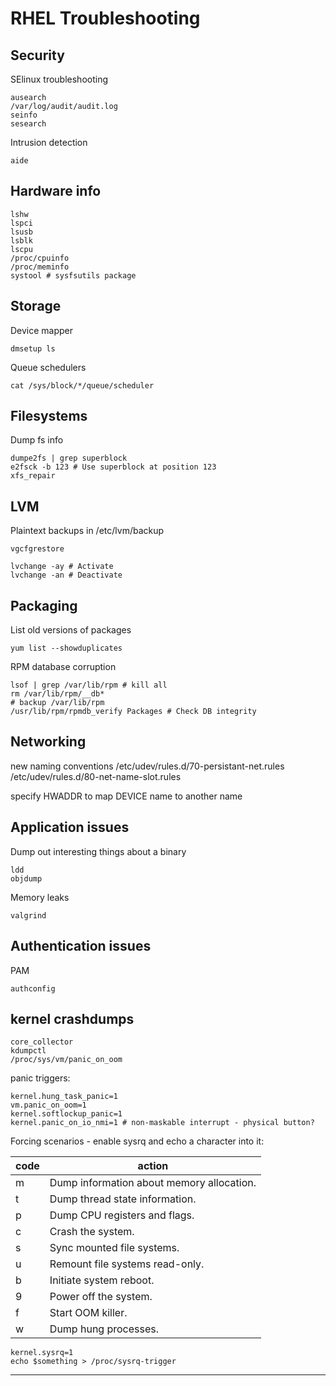 RHEL Troubleshooting
======================================

Security
---------------

SElinux troubleshooting
```
ausearch
/var/log/audit/audit.log
seinfo
sesearch
```

Intrusion detection
```
aide
```

Hardware info
---------------

```
lshw
lspci
lsusb
lsblk
lscpu
/proc/cpuinfo
/proc/meminfo
systool # sysfsutils package
```

Storage
---------------

Device mapper
```
dmsetup ls
```

Queue schedulers
```
cat /sys/block/*/queue/scheduler
```

Filesystems
---------------

Dump fs info
```
dumpe2fs | grep superblock
e2fsck -b 123 # Use superblock at position 123
xfs_repair
```

LVM
---------------

Plaintext backups in /etc/lvm/backup
```
vgcfgrestore
```

```
lvchange -ay # Activate
lvchange -an # Deactivate
```

Packaging
---------------

List old versions of packages
```
yum list --showduplicates
```

RPM database corruption
```
lsof | grep /var/lib/rpm # kill all
rm /var/lib/rpm/__db*
# backup /var/lib/rpm
/usr/lib/rpm/rpmdb_verify Packages # Check DB integrity
```

Networking
---------------

new naming conventions
/etc/udev/rules.d/70-persistant-net.rules
/etc/udev/rules.d/80-net-name-slot.rules

specify HWADDR to map DEVICE name to another name

Application issues
---------------

Dump out interesting things about a binary
```
ldd
objdump
```

Memory leaks
```
valgrind
```

Authentication issues
---------------

PAM

```
authconfig
```

kernel crashdumps
---------------

```
core_collector
kdumpctl
/proc/sys/vm/panic_on_oom
```
panic triggers:
```
kernel.hung_task_panic=1
vm.panic_on_oom=1
kernel.softlockup_panic=1
kernel.panic_on_io_nmi=1 # non-maskable interrupt - physical button?
```

Forcing scenarios - enable sysrq and echo a character into it:

| code | action                                    |
|------|-------------------------------------------|
| m    | Dump information about memory allocation. |
| t    | Dump thread state information.            |
| p    | Dump CPU registers and flags.             |
| c    | Crash the system.                         |
| s    | Sync mounted file systems.                |
| u    | Remount file systems read-only.           |
| b    | Initiate system reboot.                   |
| 9    | Power off the system.                     |
| f    | Start OOM killer.                         |
| w    | Dump hung processes.                      |

```
kernel.sysrq=1
echo $something > /proc/sysrq-trigger
```

---------------
